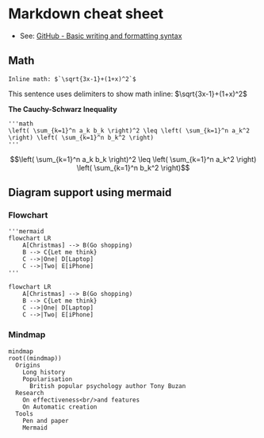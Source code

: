 # Markdown cheat sheet
- See: [GitHub - Basic writing and formatting syntax](https://docs.github.com/en/get-started/writing-on-github/getting-started-with-writing-and-formatting-on-github/basic-writing-and-formatting-syntax)

## Math 
``` Inline math: $`\sqrt{3x-1}+(1+x)^2`$ ```

This sentence uses delimiters to show math inline: $`\sqrt{3x-1}+(1+x)^2`$

**The Cauchy-Schwarz Inequality**
```
'''math
\left( \sum_{k=1}^n a_k b_k \right)^2 \leq \left( \sum_{k=1}^n a_k^2 \right) \left( \sum_{k=1}^n b_k^2 \right)
'''
```

```math
\left( \sum_{k=1}^n a_k b_k \right)^2 \leq \left( \sum_{k=1}^n a_k^2 \right) \left( \sum_{k=1}^n b_k^2 \right)
```

## Diagram support using mermaid

### Flowchart
```
'''mermaid
flowchart LR
    A[Christmas] --> B(Go shopping)
    B --> C{Let me think}
    C -->|One| D[Laptop]
    C -->|Two| E[iPhone]
'''
```

```mermaid
flowchart LR
    A[Christmas] --> B(Go shopping)
    B --> C{Let me think}
    C -->|One| D[Laptop]
    C -->|Two| E[iPhone]
```
### Mindmap
```mermaid
mindmap
root((mindmap))
  Origins
    Long history
    Popularisation
      British popular psychology author Tony Buzan
  Research
    On effectiveness<br/>and features
    On Automatic creation
  Tools
    Pen and paper
    Mermaid
```
